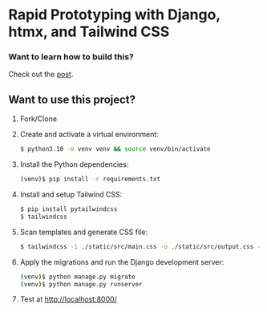 # Rapid Prototyping with Django, htmx, and Tailwind CSS

### Want to learn how to build this?

Check out the [post](https://testdriven.io/blog/django-htmx-tailwind/).

## Want to use this project?

1. Fork/Clone

2. Create and activate a virtual environment:

    ```sh
    $ python3.10 -m venv venv && source venv/bin/activate
    ```

3. Install the Python dependencies:

    ```sh
    (venv)$ pip install -r requirements.txt
    ```

4. Install and setup Tailwind CSS:

    ```sh
    $ pip install pytailwindcss
    $ tailwindcss
    ```

5. Scan templates and generate CSS file:
    
    ```sh
    $ tailwindcss -i ./static/src/main.css -o ./static/src/output.css --minify
    ```

6. Apply the migrations and run the Django development server:

    ```sh
    (venv)$ python manage.py migrate
    (venv)$ python manage.py runserver
    ```

6. Test at [http://localhost:8000/](http://localhost:8000/)
